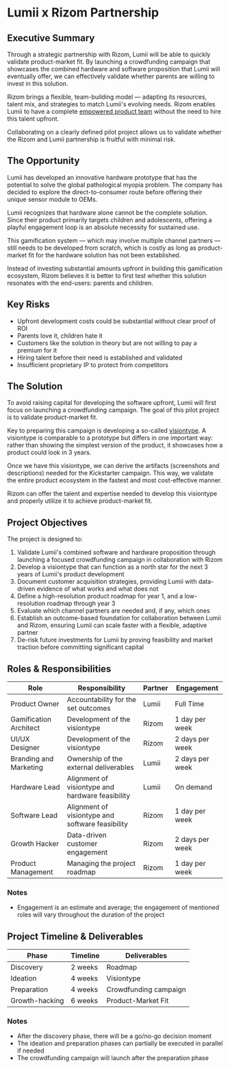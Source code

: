 # Lumii x Rizom Partnership 

## Executive Summary

Through a strategic partnership with Rizom, Lumii will be able to quickly validate product-market fit. By launching a crowdfunding campaign that showcases the combined hardware and software proposition that Lumii will eventually offer, we can effectively validate whether parents are willing to invest in this solution.

Rizom brings a flexible, team-building model — adapting its resources, talent mix, and strategies to match Lumii's evolving needs. Rizom enables Lumii to have a complete [empowered product team](https://www.wiley.com/en-us/Empowered%3A+Ordinary+People%2C+Extraordinary+Products-p-9781119691297) without the need to hire this talent upfront.

Collaborating on a clearly defined pilot project allows us to validate whether the Rizom and Lumii partnership is fruitful with minimal risk.

## The Opportunity

Lumii has developed an innovative hardware prototype that has the potential to solve the global pathological myopia problem. The company has decided to explore the direct-to-consumer route before offering their unique sensor module to OEMs.

Lumii recognizes that hardware alone cannot be the complete solution. Since their product primarily targets children and adolescents, offering a playful engagement loop is an absolute necessity for sustained use.

This gamification system — which may involve multiple channel partners — still needs to be developed from scratch, which is costly as long as product-market fit for the hardware solution has not been established.

Instead of investing substantial amounts upfront in building this gamification ecosystem, Rizom believes it is better to first test whether this solution resonates with the end-users: parents and children.

## Key Risks

- Upfront development costs could be substantial without clear proof of ROI
- Parents love it, children hate it
- Customers like the solution in theory but are not willing to pay a premium for it
- Hiring talent before their need is established and validated
- Insufficient proprietary IP to protect from competitors

## The Solution

To avoid raising capital for developing the software upfront, Lumii will first focus on launching a crowdfunding campaign. The goal of this pilot project is to validate product-market fit.

Key to preparing this campaign is developing a so-called [visiontype](https://designmap.com/ideas/visiontypes-create-and-share-a-product-vision). A visiontype is comparable to a prototype but differs in one important way: rather than showing the simplest version of the product, it showcases how a product could look in 3 years.

Once we have this visiontype, we can derive the artifacts (screenshots and descriptions) needed for the Kickstarter campaign. This way, we validate the entire product ecosystem in the fastest and most cost-effective manner.

Rizom can offer the talent and expertise needed to develop this visiontype and properly utilize it to achieve product-market fit.

## Project Objectives

The project is designed to:

1. Validate Lumii's combined software and hardware proposition through launching a focused crowdfunding campaign in collaboration with Rizom
2. Develop a visiontype that can function as a north star for the next 3 years of Lumii's product development
3. Document customer acquisition strategies, providing Lumii with data-driven evidence of what works and what does not
4. Define a high-resolution product roadmap for year 1, and a low-resolution roadmap through year 3
5. Evaluate which channel partners are needed and, if any, which ones
6. Establish an outcome-based foundation for collaboration between Lumii and Rizom, ensuring Lumii can scale faster with a flexible, adaptive partner
7. De-risk future investments for Lumii by proving feasibility and market traction before committing significant capital

## Roles & Responsibilities

| Role | Responsibility | Partner | Engagement |
|------|----------------|---------|------------|
| Product Owner | Accountability for the set outcomes | Lumii | Full Time |
| Gamification Architect | Development of the visiontype | Rizom | 1 day per week |
| UI/UX Designer | Development of the visiontype | Rizom | 2 days per week |
| Branding and Marketing | Ownership of the external deliverables | Lumii | 2 days per week |
| Hardware Lead | Alignment of visiontype and hardware feasibility | Lumii | On demand |
| Software Lead | Alignment of visiontype and software feasibility | Rizom | 1 day per week |
| Growth Hacker | Data-driven customer engagement | Rizom | 2 days per week |
| Product Management | Managing the project roadmap | Rizom | 1 day per week |

### Notes

- Engagement is an estimate and average; the engagement of mentioned roles will vary throughout the duration of the project

## Project Timeline & Deliverables

| Phase | Timeline | Deliverables |
|-------|----------|--------------|
| Discovery | 2 weeks | Roadmap |
| Ideation | 4 weeks | Visiontype |
| Preparation | 4 weeks | Crowdfunding campaign |
| Growth-hacking | 6 weeks | Product-Market Fit |

### Notes

- After the discovery phase, there will be a go/no-go decision moment
- The ideation and preparation phases can partially be executed in parallel if needed
- The crowdfunding campaign will launch after the preparation phase